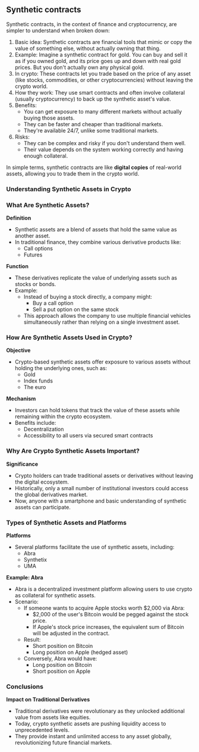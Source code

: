 ## Synthetic contracts
Synthetic contracts, in the context of finance and cryptocurrency, are simpler to understand when broken down:

1.  Basic idea: Synthetic contracts are financial tools that mimic or copy the value of something else, without actually owning that thing.
2.  Example: Imagine a synthetic contract for gold. You can buy and sell it as if you owned gold, and its price goes up and down with real gold prices. But you don't actually own any physical gold.
3.  In crypto: These contracts let you trade based on the price of any asset (like stocks, commodities, or other cryptocurrencies) without leaving the crypto world.
4.  How they work: They use smart contracts and often involve collateral (usually cryptocurrency) to back up the synthetic asset's value.
5.  Benefits:
    -   You can get exposure to many different markets without actually buying those assets.
    -   They can be faster and cheaper than traditional markets.
    -   They're available 24/7, unlike some traditional markets.
6.  Risks:
    -   They can be complex and risky if you don't understand them well.
    -   Their value depends on the system working correctly and having enough collateral.

In simple terms, synthetic contracts are like **digital copies** of real-world assets, allowing you to trade them in the crypto world.


### Understanding Synthetic Assets in Crypto



### What Are Synthetic Assets?

**Definition**
- Synthetic assets are a blend of assets that hold the same value as another asset.
- In traditional finance, they combine various derivative products like:
  - Call options
  - Futures

**Function**
- These derivatives replicate the value of underlying assets such as stocks or bonds.
- Example:
  - Instead of buying a stock directly, a company might:
    - Buy a call option
    - Sell a put option on the same stock
  - This approach allows the company to use multiple financial vehicles simultaneously rather than relying on a single investment asset.

### How Are Synthetic Assets Used in Crypto?

**Objective**
- Crypto-based synthetic assets offer exposure to various assets without holding the underlying ones, such as:
  - Gold
  - Index funds
  - The euro

**Mechanism**
- Investors can hold tokens that track the value of these assets while remaining within the crypto ecosystem.
- Benefits include:
  - Decentralization
  - Accessibility to all users via secured smart contracts

### Why Are Crypto Synthetic Assets Important?

**Significance**
- Crypto holders can trade traditional assets or derivatives without leaving the digital ecosystem.
- Historically, only a small number of institutional investors could access the global derivatives market.
- Now, anyone with a smartphone and basic understanding of synthetic assets can participate.

### Types of Synthetic Assets and Platforms

**Platforms**
- Several platforms facilitate the use of synthetic assets, including:
  - Abra
  - Synthetix
  - UMA

**Example: Abra**
- Abra is a decentralized investment platform allowing users to use crypto as collateral for synthetic assets.
- Scenario:
  - If someone wants to acquire Apple stocks worth $2,000 via Abra:
    - $2,000 of the user's Bitcoin would be pegged against the stock price.
    - If Apple's stock price increases, the equivalent sum of Bitcoin will be adjusted in the contract.
  - Result:
    - Short position on Bitcoin
    - Long position on Apple (hedged asset)
  - Conversely, Abra would have:
    - Long position on Bitcoin
    - Short position on Apple

### Conclusions

**Impact on Traditional Derivatives**
- Traditional derivatives were revolutionary as they unlocked additional value from assets like equities.
- Today, crypto synthetic assets are pushing liquidity access to unprecedented levels.
- They provide instant and unlimited access to any asset globally, revolutionizing future financial markets.

